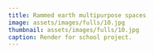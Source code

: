 ```yaml
---
title: Rammed earth multipurpose spaces
image: assets/images/fulls/10.jpg
thumbnail: assets/images/fulls/10.jpg
caption: Render for school project.
---
```

